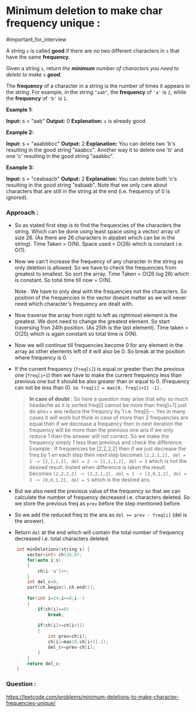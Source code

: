 # Minimum deletion to make char frequency unique :
#important_for_interview 

A string `s` is called **good** if there are no two different characters in `s` that have the same **frequency**.

Given a string `s`, return _the **minimum** number of characters you need to delete to make_ `s` _**good**._

The **frequency** of a character in a string is the number of times it appears in the string. For example, in the string `"aab"`, the **frequency** of `'a'` is `2`, while the **frequency** of `'b'` is `1`.

**Example 1:**

**Input:** s = "aab"
**Output:** 0
**Explanation:** `s` is already good.

**Example 2:**

**Input:** s = "aaabbbcc"
**Output:** 2
**Explanation:** You can delete two 'b's resulting in the good string "aaabcc".
Another way it to delete one 'b' and one 'c' resulting in the good string "aaabbc".

**Example 3:**

**Input:** s = "ceabaacb"
**Output:** 2
**Explanation:** You can delete both 'c's resulting in the good string "eabaab".
Note that we only care about characters that are still in the string at the end (i.e. frequency of 0 is ignored).

### Approach :

-   So as stated first step is to find the frequencies of the characters the string. Which can be done using least space using a vector/ array of size 26. (As there are 26 characters in alpabet which can be in the string). Time Taken = O(N). Space used = O(26) which is constant i.e. O(1).
    
-   Now we can't increase the frequency of any character in the string as only deletion is allowed. So we have to check the frequencies from greatest to smallest. So sort the array. Time Taken = O(26 log 26) which is constant. So total time till now = O(N).
    
    Note : We have to only deal with the frequencies not the characters. So position of the frequencies in the vector doesnt matter as we will never need which character's frequency are dealt with.
    
-   Now traverse the array from right to left as rightmost element is the greatest. We dont need to change the greatest element. So start traversing fron 24th position. (As 25th is the last element). Time taken = O(25) which is again constant so total time is O(N).
    
-   Now we will continue till frequencies become 0 for any element in the array as other elements left of it will also be 0. So break at the position where frequency is 0.
    
-   If the current frequency (`freq[i]`) is equal or greater than the previous one (`freq[i+1`) then we have to make the current frequency less than previous one but it should be also greater than or equal to 0. (Frequency can not be less than 0). `So freq[i] = max(0, freq[i+1] -1)`.
    
    > **In case of doubt** : So here a question may arise that why so much headache as it is sorted freq[i] cannot be more than freq[i+1] just do ans++ ans reduce the frequncy by 1 i.e. freq[i]--. Yes in many cases it will work but think in case of more than 2 frequencies are equal then if we decrease a frequency then in next iteration the frequency will be more than the previous one ans if we only reduce 1 then the answer will not correct. So we make the frequency simply 1 less than previous and check the difference.  
    Example : If frequencies be [2,2,2,2] then if we just decrease the freq by 1 en each step then next step becomes `[2,2,1,2], del = 1 -> [2,1,1,2], del = 2 -> [1,1,1,2], del = 3` which is not the desired result. Insted when difference is taken the result becomes `[2,2,2,2] -> [2,2,1,2], del = 1 -> [2,0,1,2], del = 3 -> [0,0,1,2], del = 5` which is the desired ans.
    
-   But we also need the previous value of the frequency so that we can calculate the number of frequency decreased i.e. characters deleted. So we store the previous freq as `prev` before the step mentioned before.
    
-   So we add the reduced freq to the ans as `del += prev - freq[i]` (del is the answer).
    
-   Return `del` at the end which will contain the total number of frequency decreased i.e. total characters deleted.


```C++
    int minDeletions(string s) {
        vector<int> ch(26,0);
        for(auto i:s)
        {
            ch[i-'a']++;
        }
        int del_c=0;
        sort(ch.begin(),ch.end());
        
        for(int i=24;i>=0;i--)
        {
            if(ch[i]==0)
                break;
            
            if(ch[i]>=ch[i+1])
            {
                int prev=ch[i];
                ch[i]=max(0,ch[i+1]-1);
                del_c+=prev-ch[i];
            }
        }
        return del_c;
    }
```

### Question :

https://leetcode.com/problems/minimum-deletions-to-make-character-frequencies-unique/
